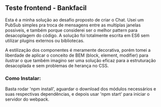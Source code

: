 ## Teste frontend - Bankfacil

Esta é a minha solução ao desafio proposto de criar o Chat.
Usei um PubSub simples pra troca de mensagens entre as multiplas janelas possiveis, 
e também porque considerei ser o melhor pattern para desacoplagem do código.
A solução foi totalmente escrita em ES6 sem utilizar plugins externos ou bibliotecas.

A estilização dos componentes é meramente decorativa, porém tomei a liberdade de aplicar
o conceito de BEM (block, element, modifier) para ilustrar o que também imagino ser uma solução
eficaz para a estruturação desacoplada e sem problemas de herança no CSS.

### Como Instalar:

Basta rodar 'npm install', aguardar o download dos módulos necessários e suas respectivas dependências,
e depois usar 'npm start' para iniciar o servidor do webpack.



